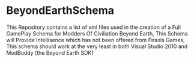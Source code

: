# BeyondEarthSchema
This Repository contains a list of xml files used in the creation of a Full GamePlay Schema for Modders Of Civiliation Beyond Earth, This Schema will Provide Intellisence which has not been offered from Firaxis Games, This schema should work at the very least in both Visual Studio 2010 and ModBuddy (the Beyond Earth SDK)
